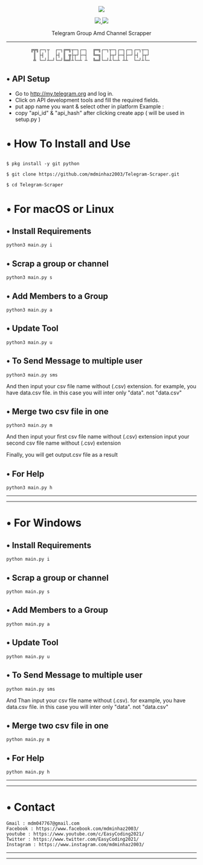<p align="center"><img src="https://img.shields.io/badge/Version-1.0.1-brightgreen"></p>
<p align="center">
  <a href="https://github.com/mdminhaz2003">
    <img src="https://img.shields.io/github/followers/mdminhaz2003?label=Follow&style=social">
  </a>
  <a href="https://github.com/mdminhaz2003/Telegram-Scraper">
    <img src="https://img.shields.io/github/stars/mdminhaz2003/Telegram-Scraper?style=social">
  </a>
</p>
<p align="center">
  Telegram Group Amd Channel Scrapper
</p>
<p align="center">
</p>

---

             ╔╦╗┌─┐┬  ┌─┐╔═╗┬─┐┌─┐  ╔═╗┌─┐┬─┐┌─┐┌─┐┌─┐┬─┐
              ║ ├┤ │  ├┤ ║ ╦├┬┘├─┤  ╚═╗│  ├┬┘├─┤├─┘├┤ ├┬┘
              ╩ └─┘┴─┘└─┘╚═╝┴└─┴ ┴  ╚═╝└─┘┴└─┴ ┴┴  └─┘┴└─


## • API Setup
* Go to http://my.telegram.org  and log in.
* Click on API development tools and fill the required fields.
* put app name you want & select other in platform Example :
* copy "api_id" & "api_hash" after clicking create app ( will be used in setup.py )

# • How To Install and Use
##
    $ pkg install -y git python

    $ git clone https://github.com/mdminhaz2003/Telegram-Scraper.git

    $ cd Telegram-Scraper

# • For macOS or Linux
  ## • Install Requirements

    python3 main.py i

  ## • Scrap a group or channel

    python3 main.py s
  
  ## • Add Members to a Group
    
    python3 main.py a
  
  ## • Update Tool
    
    python3 main.py u

  ## • To Send Message to multiple user
  
    python3 main.py sms
    
  And then input your csv file name without (.csv) extension.
  for example, you have data.csv file. in this case you will inter only "data".
  not "data.csv"
  
  ## • Merge two csv file in one
    python3 main.py m
  
  And then input your first csv file name without (.csv) extension 
  input your second csv file name without (.csv) extension
  
  Finally, you will get output.csv file as a result  

  ## • For Help
    
    python3 main.py h


------------------------------------------------------------------------------------------
------------------------------------------------------------------------------------------

# • For Windows
  ## • Install Requirements

    python main.py i

  ## • Scrap a group or channel

    python main.py s
  
  ## • Add Members to a Group
    
    python main.py a
  
  ## • Update Tool
    
    python main.py u

  ## • To Send Message to multiple user
  
    python main.py sms
    
  And Than input your csv file name without (.csv).
  for example, you have data.csv file. in this case you will inter only "data".
  not "data.csv"
  
  ## • Merge two csv file in one
    python main.py m

  ## • For Help
    
    python main.py h
------------------------------------------------------------------------------------------
------------------------------------------------------------------------------------------

# • Contact
    Gmail : mdm047767@gmail.com
    Facebook : https://www.facebook.com/mdminhaz2003/
    youtube : https://www.youtube.com/c/EasyCoding2021/
    Twitter : https://www.twitter.com/EasyCoding2021/
    Instagram : https://www.instagram.com/mdminhaz2003/

------------------------------------------------------------------------------------------
------------------------------------------------------------------------------------------